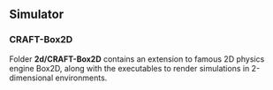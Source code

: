 ## Simulator

### CRAFT-Box2D

Folder **2d/CRAFT-Box2D** contains an extension to famous 2D physics engine Box2D, along with the executables to render simulations in 2-dimensional environments.
